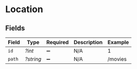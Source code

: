 # Location


## Fields

| Field              | Type               | Required           | Description        | Example            |
| ------------------ | ------------------ | ------------------ | ------------------ | ------------------ |
| `id`               | *?int*             | :heavy_minus_sign: | N/A                | 1                  |
| `path`             | *?string*          | :heavy_minus_sign: | N/A                | /movies            |